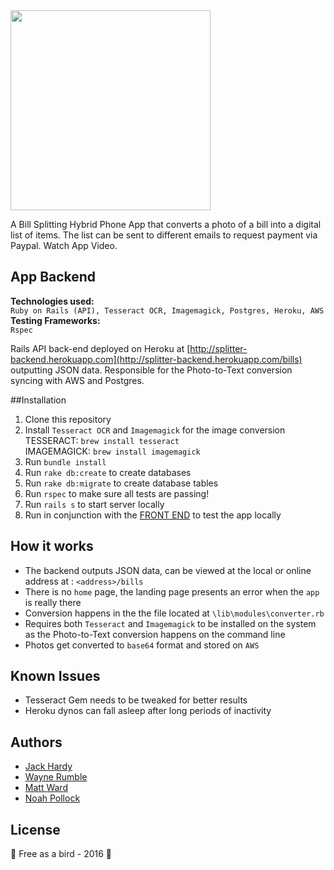 
<img src="http://i.imgur.com/nG93ITp.jpg" width="320">

A Bill Splitting Hybrid Phone App that converts a photo of a bill into a digital list of items. The list can be sent to different emails to request payment via Paypal. <a style="text-decoration:none" href="https://vimeo.com/knowerlittle/billsplitter">Watch App Video</a>.
## App Backend
**Technologies used:**
<br>
`Ruby on Rails (API), Tesseract OCR, Imagemagick, Postgres, Heroku, AWS`
<br>
**Testing Frameworks:**
<br>
`Rspec`

Rails API back-end deployed on Heroku at [http://splitter-backend.herokuapp.com](http://splitter-backend.herokuapp.com/bills) outputting JSON data. Responsible for the Photo-to-Text conversion syncing with AWS and Postgres.

##Installation
1. Clone this repository
2. Install `Tesseract OCR` and `Imagemagick` for the image conversion <br>
	TESSERACT: `brew install tesseract` <br>
	IMAGEMAGICK: `brew install imagemagick`
3. Run `bundle install`
4. Run `rake db:create` to create databases
5. Run `rake db:migrate` to create database tables
4. Run `rspec` to make sure all tests are passing!
5. Run `rails s` to start server locally
6. Run in conjunction with the [FRONT END](http://github.com/knowerlittle/splitter-frontend) to test the app locally

## How it works
- The backend outputs JSON data, can be viewed at the local or online address at : `<address>/bills`
- There is no `home` page, the landing page presents an error when the `app` is really there
- Conversion happens in the the file located at `\lib\modules\converter.rb`
- Requires both `Tesseract` and `Imagemagick` to be installed on the system as the Photo-to-Text conversion happens on the command line
- Photos get converted to `base64` format and stored on `AWS` 

## Known Issues
- Tesseract Gem needs to be tweaked for better results
- Heroku dynos can fall asleep after long periods of inactivity

## Authors
- [Jack Hardy](https://github.com/jackhardy1)
- [Wayne Rumble](https://github.com/wrumble)
- [Matt Ward](https://github.com/iammatthewward)
- [Noah Pollock](https://github.com/knowerlittle)

License
-------
:hatching_chick: Free as a bird - 2016 :hatched_chick:

